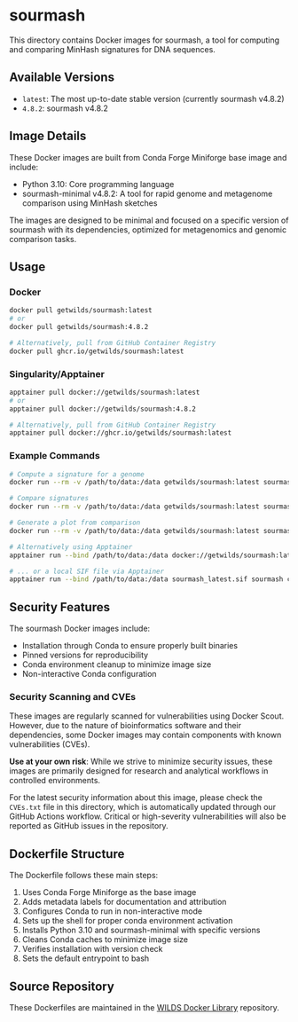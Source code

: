 # sourmash

This directory contains Docker images for sourmash, a tool for computing and comparing MinHash signatures for DNA sequences.

## Available Versions

- `latest`: The most up-to-date stable version (currently sourmash v4.8.2)
- `4.8.2`: sourmash v4.8.2

## Image Details

These Docker images are built from Conda Forge Miniforge base image and include:

- Python 3.10: Core programming language
- sourmash-minimal v4.8.2: A tool for rapid genome and metagenome comparison using MinHash sketches

The images are designed to be minimal and focused on a specific version of sourmash with its dependencies, optimized for metagenomics and genomic comparison tasks.

## Usage

### Docker

```bash
docker pull getwilds/sourmash:latest
# or
docker pull getwilds/sourmash:4.8.2

# Alternatively, pull from GitHub Container Registry
docker pull ghcr.io/getwilds/sourmash:latest
```

### Singularity/Apptainer

```bash
apptainer pull docker://getwilds/sourmash:latest
# or
apptainer pull docker://getwilds/sourmash:4.8.2

# Alternatively, pull from GitHub Container Registry
apptainer pull docker://ghcr.io/getwilds/sourmash:latest
```

### Example Commands

```bash
# Compute a signature for a genome
docker run --rm -v /path/to/data:/data getwilds/sourmash:latest sourmash compute /data/genome.fa -o /data/genome.sig

# Compare signatures
docker run --rm -v /path/to/data:/data getwilds/sourmash:latest sourmash compare /data/*.sig -o /data/comparison.matrix

# Generate a plot from comparison
docker run --rm -v /path/to/data:/data getwilds/sourmash:latest sourmash plot /data/comparison.matrix -o /data/comparison.plot

# Alternatively using Apptainer
apptainer run --bind /path/to/data:/data docker://getwilds/sourmash:latest sourmash compute /data/genome.fa -o /data/genome.sig

# ... or a local SIF file via Apptainer
apptainer run --bind /path/to/data:/data sourmash_latest.sif sourmash compare /data/*.sig -o /data/comparison.matrix
```

## Security Features

The sourmash Docker images include:

- Installation through Conda to ensure properly built binaries
- Pinned versions for reproducibility
- Conda environment cleanup to minimize image size
- Non-interactive Conda configuration

### Security Scanning and CVEs

These images are regularly scanned for vulnerabilities using Docker Scout. However, due to the nature of bioinformatics software and their dependencies, some Docker images may contain components with known vulnerabilities (CVEs).

**Use at your own risk**: While we strive to minimize security issues, these images are primarily designed for research and analytical workflows in controlled environments.

For the latest security information about this image, please check the `CVEs.txt` file in this directory, which is automatically updated through our GitHub Actions workflow. Critical or high-severity vulnerabilities will also be reported as GitHub issues in the repository.

## Dockerfile Structure

The Dockerfile follows these main steps:

1. Uses Conda Forge Miniforge as the base image
2. Adds metadata labels for documentation and attribution
3. Configures Conda to run in non-interactive mode
4. Sets up the shell for proper conda environment activation
5. Installs Python 3.10 and sourmash-minimal with specific versions
6. Cleans Conda caches to minimize image size
7. Verifies installation with version check
8. Sets the default entrypoint to bash

## Source Repository

These Dockerfiles are maintained in the [WILDS Docker Library](https://github.com/getwilds/wilds-docker-library) repository.
